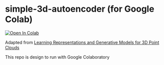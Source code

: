 # simple-3d-autoencoder (for Google Colab)
[![Open In Colab](https://colab.research.google.com/assets/colab-badge.svg)](https://colab.research.google.com/github/Achuttarsing/simple_3d_autoencoder/blob/master/simple_3d_autoencoder_colab_demo.ipynb)

Adapted from [Learning Representations and Generative Models for 3D Point Clouds](https://arxiv.org/abs/1707.02392)

This repo is design to run with Google Colaboratory
